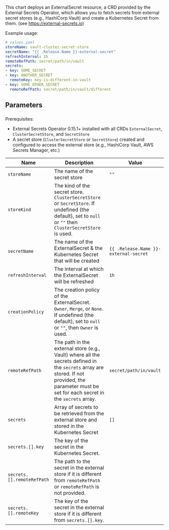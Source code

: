 This chart deploys an ExternalSecret resource, a CRD provided by the External Secrets Operator, which allows you to fetch secrets from external secret stores (e.g., HashiCorp Vault) and create a Kubernetes Secret from them. (see https://external-secrets.io)

Example usage:

```yaml
# values.yaml
storeName: vault-cluster-secret-store
secretName: "{{ .Release.Name }}-external-secret"
refreshInterval: 1h
remoteRefPath: secret/path/in/vault
secrets:
- key: SOME_SECRET
- key: ANOTHER_SECRET
  remoteKey: key-is-different-in-vault
- key: SOME_OTHER_SECRET
  remoteRefPath: secret/path/in/vault/different
```

## Parameters

### 

Prerequisites:
- External Secrets Operator 0.15.1+ installed with all CRDs `ExternalSecret`, `ClusterSecretStore`, and `SecretStore`
- A secret store (`ClusterSecretStore` or `SecretStore`) created and configured to access the external store (e.g., HashiCorp Vault, AWS Secrets Manager, etc.)

| Name                       | Description                                                                                                                                                                                      | Value                                 |
| -------------------------- | ------------------------------------------------------------------------------------------------------------------------------------------------------------------------------------------------ | ------------------------------------- |
| `storeName`                | The name of the secret store                                                                                                                                                                     | `""`                                  |
| `storeKind`                | The kind of the secret store. `ClusterSecretStore` or `SecretStore`. If undefined (the default), set to `null` or `""` then `ClusterSecretStore` is used.                                        |                                       |
| `secretName`               | The name of the ExternalSecret & the Kubernetes Secret that will be created                                                                                                                      | `{{ .Release.Name }}-external-secret` |
| `refreshInterval`          | The interval at which the ExternalSecret will be refreshed                                                                                                                                       | `1h`                                  |
| `creationPolicy`           | The creation policy of the ExternalSecret. `Owner`, `Merge`, or `None`. If undefined (the default), set to `null` or `""`, then `Owner` is used.                                                 |                                       |
| `remoteRefPath`            | The path in the external store (e.g., Vault) where all the secrets defined in the `secrets` array are stored. If not provided, the parameter must be set for each secret in the `secrets` array. | `secret/path/in/vault`                |
| `secrets`                  | Array of secrets to be retrieved from the external store and stored in the Kubernetes Secret                                                                                                     | `[]`                                  |
| `secrets.[].key`           | The key of the secret in the Kubernetes Secret.                                                                                                                                                  |                                       |
| `secrets.[].remoteRefPath` | The path to the secret in the external store if it is different from `remoteRefPath` or `remoteRefPath` is not provided.                                                                         |                                       |
| `secrets.[].remoteKey`     | The key of the secret in the external store if it is different from `secrets.[].key`.                                                                                                            |                                       |
